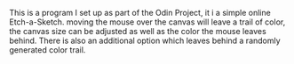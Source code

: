 This is a program I set up as part of the Odin Project, it i a simple online Etch-a-Sketch.
moving the mouse over the canvas will leave a trail of color, the canvas size can be adjusted 
as well as the color the mouse leaves behind.
There is also an additional option which leaves behind a randomly generated color trail.

